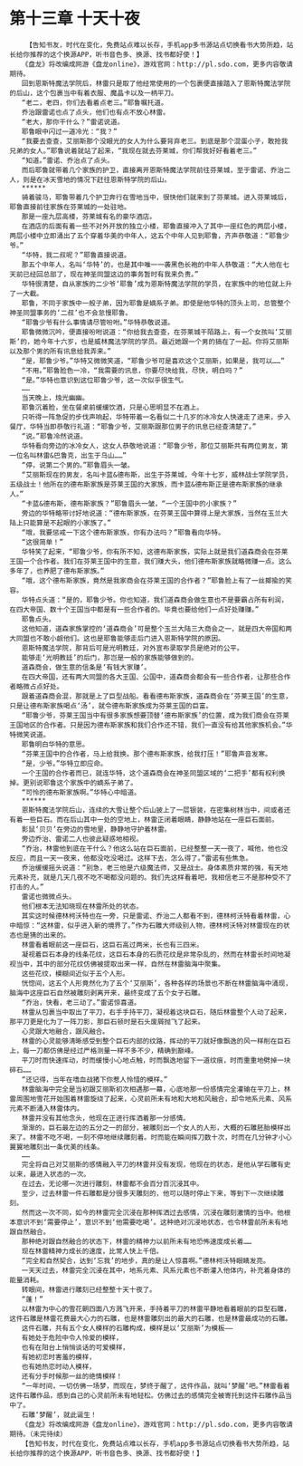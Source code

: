 # 第十三章 十天十夜
        【告知书友，时代在变化，免费站点难以长存，手机app多书源站点切换看书大势所趋，站长给你推荐的这个换源APP，听书音色多、换源、找书都好使！】
       《盘龙》将改编成网游《盘龙online》，游戏官网：http://pl.sdo.com，更多内容敬请期待。
       回到恩斯特魔法学院后，林雷只是取了他经常使用的一个包裹便直接踏入了恩斯特魔法学院的后山，这个包裹当中有着衣服、魔晶卡以及一柄平刀。
       “老二，老四，你们去看着点老三。”耶鲁嘱托道。
       乔治跟雷诺也点了点头，他们也有点不放心林雷。
       “老大，那你干什么？”雷诺说道。
       耶鲁眼中闪过一道冷光：“我？”
       “我要去查查，艾丽斯那个没眼光的女人为什么要背弃老三。到底是那个混蛋小子，敢抢我兄弟的女人。”耶鲁说着就站了起来，“我现在就去芬莱城，你们帮我好好看着老三。”
       “知道。”雷诺、乔治点了点头。
       而后耶鲁就带着几个家族的护卫，直接离开恩斯特魔法学院前往芬莱城，至于雷诺、乔治二人，则是在冰天雪地的情况下赶往恩斯特学院的后山。
       ******
       骑着骏马，耶鲁带着几个护卫奔行在雪地当中，很快他们就来到了芬莱城。进入芬莱城后，耶鲁直接前往家族在芬莱城的一处驻地。
       那是一座九层高楼，芬莱城有名的豪华酒店。
       在酒店的后面有着一些不对外开放的独立小楼，耶鲁直接冲入了其中一座红色的两层小楼，两层小楼中立即涌出了五个穿着华美的中年人，这五个中年人见到耶鲁，齐声恭敬道：“耶鲁少爷。”
       “华特，我二叔呢？”耶鲁直接说道。
       那五个中年人，名叫‘华特’的，也是其中唯一一袭黑色长袍的中年人恭敬道：“大人他在七天前已经回总部了，现在神圣同盟这边的事务暂时有我来负责。”
       华特很清楚，自从家族的二少爷‘耶鲁’成为恩斯特魔法学院的学员，在家族中的地位就上升了一大截。
       耶鲁，不同于家族中一般子弟，因为耶鲁是嫡系子弟。即使是他华特的顶头上司，总管整个神圣同盟事务的‘二叔’也不会怠慢耶鲁。
       “耶鲁少爷有什么事情请尽管吩咐。”华特恭敬说道。
       耶鲁微微沉吟，便直接吩咐说道：“你给我去查查，在芬莱城干陌路上，有一个女孩叫‘艾丽斯’的，她今年十六岁，也是威林魔法学院的学员。最近她跟一个男的搞在了一起。你将艾丽斯以及那个男的所有讯息给我弄来。”
       “是，耶鲁少爷。”华特又微微笑道，“耶鲁少爷可是喜欢这个艾丽斯，如果是，我可以……”
       “不用。”耶鲁脸色一冷，“我需要的讯息，你要尽快给我，尽快，明白吗？”
       “是。”华特也意识到这位耶鲁少爷，这一次似乎很生气。
       ……
       当天晚上，烛光幽幽。
       耶鲁沉着脸，坐在餐桌前缓缓饮酒，只是心思明显不在酒上。
       只听得一阵急促的步伐声响起，华特带着一名看似二十几岁的冰冷女人快速走了进来，步入餐厅，华特当即恭敬行礼道：“耶鲁少爷，艾丽斯跟那位男子的讯息已经查清楚了。”
       “说。”耶鲁冷然说道。
       华特看向旁边的冰冷女人，这女人恭敬地说道：“耶鲁少爷，那位艾丽斯共有两位男友，第一位名叫林雷&巴鲁克，出生于乌山……”
       “停，说第二个男的。”耶鲁眉头一皱。
       “艾丽斯现在的男友，名叫卡蓝&德布斯，出生于芬莱城，今年十七岁，威林战士学院学员，五级战士！他所在的德布斯家族是芬莱王国的大家族，而卡蓝&德布斯正是德布斯家族的继承人。”
       “卡蓝&德布斯，德布斯家族？”耶鲁眉头一皱，“一个王国中的小家族？”
       旁边的华特略带讨好地说道：“德布斯家族，在芬莱王国中算得上是大家族，当然在玉兰大陆上只能算是不起眼的小家族了。”
       “哦，我要惩戒一下这个德布斯家族，你有办法吗？”耶鲁看向华特。
       “这很简单！”
       华特笑了起来，“耶鲁少爷，你有所不知，这德布斯家族，实际上就是我们道森商会在芬莱王国一个合作者。我们在芬莱王国中的生意，我们赚大头，他们德布斯家族就略微赚一点。这么多年了，也养肥了德布斯家族。”
       “哦，这个德布斯家族，竟然是我家商会在芬莱王国的合作者？”耶鲁脸上有了一丝揶揄的笑容。
       华特点头道：“是的，耶鲁少爷。你也知道，我们道森商会做生意也不是要霸占所有利润，在四大帝国、数十个王国当中都是有一些合作者的。毕竟也要给他们一点好处赚赚。”
       耶鲁点头。
       这他知道，道森家族掌控的‘道森商会’可是整个玉兰大陆三大商会之一，就是四大帝国和两大同盟也不敢小觑他们。这也是耶鲁能够走后门进入恩斯特学院的原因。
       恩斯特魔法学院，那背后可是光明教廷，对外宣布录取学员是绝对的公平。
       能够走‘光明教廷’的后门，那岂是一般的家族能够做到的。
       道森商会，做生意的信条是‘有钱大家赚’。
       在四大帝国，还有两大同盟的各大王国、公国中，道森商会都会有一些合作者，让那些合作者略微占点好处。
       跟着道森商会混，那就是上了巨型战船。看看德布斯家族，道森商会在‘芬莱王国’的生意，只是让德布斯家族喝点‘汤’，就令德布斯家族成为芬莱王国的巨富。
       “耶鲁少爷，芬莱王国当中有很多家族想要顶替‘德布斯家族’的位置，成为我们商会在芬莱王国地区的合作者。只是因为德布斯家族和我们合作还不错，我们一直没有给其他家族机会。”华特微笑说道。
       耶鲁明白华特的意思。
       “芬莱王国中的合作者，马上给我换。那个德布斯家族，给我打压！”耶鲁声音发寒。
       “是，少爷。”华特立即应命。
       一个王国的合作者而已，就连华特，这个道森商会在神圣同盟区域的‘二把手’都有权利换掉。更别说耶鲁这个家族中的嫡系子弟了。
       “可怜的德布斯家族啊。”华特心中暗道。
       ******
       恩斯特魔法学院后山，连续的大雪让整个后山披上了一层银装，在密集树林当中，间或者还有着一些巨石。而在后山其中一处的空地上，林雷正闭着眼睛，静静地站在一座巨石面前。
       影鼠‘贝贝’在旁边的雪地里，静静地守护着林雷。
       旁边乔治、雷诺二人也彼此疑惑地相视。
       “乔治，林雷他到底在干什么？他这么站在巨石面前，已经整整一天一夜了，喊他，他也没反应，而且一天一夜来，他都没吃没喝过。这样下去，怎么得了。”雷诺有些焦急。
       乔治缓缓摇头说道：“别急，老三他是六级魔法师，又是战士。身体素质非常的强，有天地元素补充，就是几天几夜不吃不喝都没问题的。我们先这样看着吧，我相信老三不是那种受不了打击的人。”
       雷诺也微微点头。
       他们根本无法知晓现在林雷所处的状态。
       其实这时候德林柯沃特也在一旁，只是雷诺、乔治二人都看不到，德林柯沃特看着林雷，心中暗惊：“这林雷，似乎进入新的境界了。”作为石雕大师级别人物，德林柯沃特对林雷现在的状态也是猜的出来的。
       林雷看着眼前这一座巨石，这巨石高过两米，长也有三四米。
       凝视着巨石本身的线条花纹，这巨石本身的石质花纹是非常杂乱的，然而在林雷长时间地凝视当中，其中的部分花纹仿佛被提取出来一样，自然在林雷脑海中聚集。
       这些花纹，模糊间近似于五个人形。
       恍惚间，这五个人形竟然化为了五个‘艾丽斯’，各种各样的场景也不断在林雷脑海中涌现，脑海中这座巨石自然被雕刻剥离开来，最终变成了五个女子石雕。
       “乔治，快看，老三动了。”雷诺惊喜道。
       林雷从包裹当中取出了平刀，右手手持平刀，凝视着这块巨石，随后林雷整个人动了起来，那平刀更是化为了一阵刀影，那巨石顿时是石头废屑抛飞了起来。
       心灵跟大地融合，跟风融合。
       林雷的心灵能够清晰感受到整个巨石内部的纹路，挥动的平刀就好像飘逸的风一样削在巨石上，每一刀都仿佛是经过严格测量一样不多不少，精确到巅峰。
       平刀时而快速挥动，时而缓慢小心地点触，时而飘逸地留下一道纹痕，时而重重地劈掉一块碎石……
       “还记得，当年在嗜血战猪下你惹人怜惜的模样。”
       林雷脑海中完全是当初跟艾丽斯初次相遇那一幕，心底地那一份感情完全灌输在平刀上，林雷周围地雪花开始围着林雷旋绕了起来，心灵前所未有地和大地和风融合，却令地系元素、风系元素不断涌入林雷体内。
       林雷并没有其他念头，他现在正进行挥洒着那一分感情。
       渐渐的，巨石最左边的五分之一的部分，被雕刻出一个女人的人形，大概的石雕胚胎模样出来了。林雷不吃不喝，一刻不停地继续雕刻着。时而能在瞬间挥刀数十次，时而在几分钟才小心翼翼地雕刻出一条优美的线条。
       ……
       完全将自己对艾丽斯的感情融入平刀的林雷并没有发现，他现在的状态，是他从学石雕有史以来，最进入状态的一次。
       在过去，无论哪一次进行雕刻，林雷都不会百分百沉浸其中。
       至少，过去林雷一件石雕都是分很多天雕刻的，他可以随时停止下来，等到下一次继续雕刻。
       然而这一次不同，如今的林雷完全沉浸在那种挥洒过去感情，沉浸在雕刻激情的当中。他根本意识不到‘需要停止’，意识不到‘他需要吃喝’。这种绝对沉浸地状态，也令林雷前所未有地跟自然融合。
       那种绝对跟自然融合的状态下，林雷的精神力以前所未有地恐怖速度成长着……
       现在林雷精神力成长的速度，比常人快上千倍。
       “完全和自然契合，达到‘忘我’的地步，真的是让人惊喜啊。”德林柯沃特眼睛发亮。
       一天天过去，林雷完全沉浸在其中，地系元素、风系元素也不断灌入他体内，补充着身体的能量消耗。
       转眼间，林雷进行雕刻已经整整十天十夜了。
       “蓬！”
       以林雷为中心的雪花朝四面八方溅飞开来，手持着平刀的林雷平静地看着眼前的巨型石雕，这件石雕是林雷花费最大心力的石雕，也是林雷雕刻出的最大的石雕，也是林雷最成功的石雕。
       这件石雕，共有五个女人模样的石雕构成，模样是以‘艾丽斯’为模板——
       有她处于危险中令人怜爱的模样，
       也有在阳台上悄悄谈话的可爱模样，
       有她初恋时害羞的模样，
       也有她热恋时动人模样，
       还有分手时候那一丝的绝情模样！
       “一年时间，一切仿佛一场梦，而现在，梦终于醒了，这件作品，就叫‘梦醒’吧。”林雷看着这件石雕作品，感到自己的心灵前所未有地轻松。仿佛过去的感情完全被寄托到这件石雕作品当中了。
       石雕‘梦醒’，就此诞生！
       《盘龙》将改编成网游《盘龙online》，游戏官网：http://pl.sdo.com，更多内容敬请期待。（未完待续）
       【告知书友，时代在变化，免费站点难以长存，手机app多书源站点切换看书大势所趋，站长给你推荐的这个换源APP，听书音色多、换源、找书都好使！】